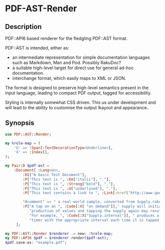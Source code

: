 PDF-AST-Render
=================

Description
-----------

PDF::API6 based renderer for the fledgling PDF::AST format.

PDF::AST is intended, either as:
- an intermediate representation for simple documentation languages such as
Markdown, Man and Pod. Possibly RakuDoc?
- a suitable high-level target for direct use for general ad-hoc documentation.
- interchange format, which easily maps to XML or JSON.

The format is designed to preserve high-level semantics present in the
input language, leading to compact PDF output, tagged for accessibility.

Styling is internally somewhat CSS driven. This us under development and will
lead to the ability to customise the output lkayout and appearance..

Synopsis
--------

```raku
use PDF::AST::Render;

my %role-map = (
    'U' => :Span[:TextDecorationType<Underline>],
    'X' => :Index[],
);

my Pair:D $pdf-ast =
    :Document[ :Lang<en>,
        :H1["A basic Test Document"],
        :P["This text is ", :Em["italic"], "."],
        :P["This text is ", :Strong["bold"], "."],
        :P["This text is ", :U["underlined"], "."],
        :P["This text contains a link to ", :Link[:href("http://www.google.com/"), "google"], "."],

        "#comment" => " a real-world sample, converted from Supply.rakudoc",
        :P["A tap on an ", :Code[:X[ "on demand"]]," supply will initiate the ",
           "production of values and tapping the supply again may result in a new set of values.",
           "For example, ", :Code[:X["Supply.interval"]], " produces a fresh ",
           "timer with the appropriate interval each time it is tapped."],
     ];

my PDF::AST::Render $renderer .= new: :%role-map;
my PDF::API6 $pdf = $renderer.render($pdf-ast);
$pdf.save-as: "example.pdf";
```
